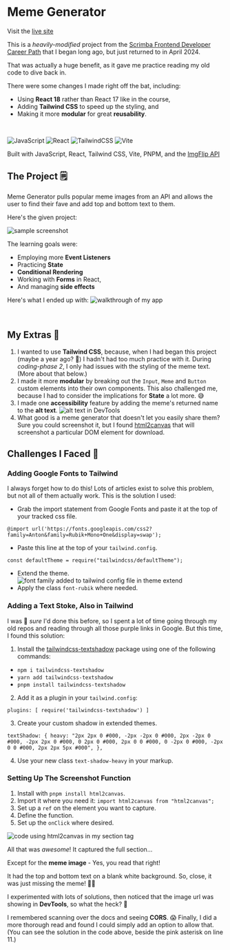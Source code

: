 # Meme Generator

Visit the [live site](https://meme-generator-vkdn.vercel.app/)

This is a *heavily-modified* project from the [Scrimba Frontend Developer Career Path](https://scrimba.com/learn/frontend) that I began long ago, but just returned to in April 2024.  

That was actually a huge benefit, as it gave me practice reading my old code to dive back in.  

There were some changes I made right off the bat, including:
- Using **React 18** rather than React 17 like in the course,
- Adding **Tailwind CSS** to speed up the styling, and
- Making it more **modular** for great **reusability**.

<br/>

![JavaScript](https://img.shields.io/badge/JavaScript-323330?style=for-the-badge&logo=javascript&logoColor=F7DF1E)  ![React](https://img.shields.io/badge/react-%2320232a.svg?style=for-the-badge&logo=react&logoColor=%2361DAFB)  ![TailwindCSS](https://img.shields.io/badge/tailwindcss-%2338B2AC.svg?style=for-the-badge&logo=tailwind-css&logoColor=white)  ![Vite](https://img.shields.io/badge/vite-%23646CFF.svg?style=for-the-badge&logo=vite&logoColor=white)

Built with JavaScript, React, Tailwind CSS, Vite, PNPM, and the [ImgFlip API](https://imgflip.com/api)

## The Project 🗒️

Meme Generator pulls popular meme images from an API and allows the user to find their fave and add top and bottom text to them.  

Here's the given project:

![sample screenshot](./src/assets/meme-gen.png)

The learning goals were:
- Employing more **Event Listeners**
- Practicing **State**
- **Conditional Rendering**
- Working with **Forms** in React,
- And managing **side effects**

Here's what I ended up with:
![walkthrough of my app](./src/assets/walkthrough.gif)

<br/>

## My Extras 💪
1. I wanted to use **Tailwind CSS**, because, when I had began this project (maybe a year ago? 🤔) I hadn't had too much practice with it.  During *coding-phase 2*, I only had issues with the styling of the meme text.  (More about that below.)
2. I made it more **modular** by breaking out the `Input`, `Meme` and `Button` custom elements into their own components.  This also challenged me, because I had to consider the implications for **State** a lot more. 😅
3. I made one **accessibility** feature by adding the meme's returned name to the **alt text**.
![alt text in DevTools](./src/assets/alt-text.png)
3. What good is a meme generator that doesn't let you easily share them?  Sure you could screenshot it, but I found [html2canvas](https://www.npmjs.com/package/html2canvas/v/1.4.1) that will screenshot a particular DOM element for download.

## Challenges I Faced 🚞

### Adding Google Fonts to Tailwind

I always forget how to do this!  Lots of articles exist to solve this problem, but not all of them actually work.  This is the solution I used:
- Grab the import statement from Google Fonts and paste it at the top of your tracked css file.

`@import url('https://fonts.googleapis.com/css2?family=Anton&family=Rubik+Mono+One&display=swap');`
- Paste this line at the top of your `tailwind.config`. 

`const defaultTheme = require("tailwindcss/defaultTheme");` 
- Extend the theme.
![font family added to tailwind config file in theme extend](./src/assets/theme.png)
- Apply the class `font-rubik` where needed.

### Adding a Text Stoke, Also in Tailwind

I was 💯 *sure* I'd done this before, so I spent a lot of time going through my old repos and reading through all those purple links in Google.  But this time, I found this solution:

1. Install the [tailwindcss-textshadow](https://www.npmjs.com/package/tailwindcss-textshadow) package using one of the following commands:
- `npm i tailwindcss-textshadow`
- `yarn add tailwindcss-textshadow`
- `pnpm install tailwindcss-textshadow`
2. Add it as a plugin in your `tailwind.config`:

`plugins: [
  require('tailwindcss-textshadow')
]`

3. Create your custom shadow in extended themes.

`textShadow: {
    heavy:
      "2px 2px 0 #000, -2px -2px 0 #000, 2px -2px 0 #000, -2px 2px 0 #000, 0 2px 0 #000, 2px 0 0 #000, 0 -2px 0 #000, -2px 0 0 #000, 2px 2px 5px #000",
},`

4. Use your new class `text-shadow-heavy` in your markup.

### Setting Up The Screenshot Function

1. Install with `pnpm install html2canvas`.
2. Import it where you need it: `import html2canvas from "html2canvas";`
3. Set up a `ref` on the element you want to capture.
4. Define the function.
5. Set up the `onClick` where desired.

![code using html2canvas in my section tag](./src/assets/capture.png)

All that was *awesome*!  It captured the full section...

Except for the **meme image** - Yes, you read that right! 

It had the top and bottom text on a blank white background. 
So, close, it was just missing the meme! 🤦‍♀️

I experimented with lots of solutions, then noticed that the image url was showing in **DevTools**, so what the heck? 🤔

I remembered scanning over the docs and seeing **CORS**. 😱 Finally, I did a more thorough read and found I could simply add an option to allow that.  (You can see the solution in the code above, beside the pink asterisk on line 11.)